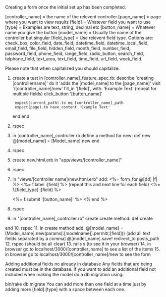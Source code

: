 
Creating a form once the initial set up has been completed.

[controller_name] = the name of the relevent controller
[page_name] = page where you want to view results
[field] = Whatever field you want to use
[type] = Examples are text, string, decimal etc
[button_name] = Whatever name you give the button
[model_name] = Usually the name of the controller but singular
[field_type] = Use relevent field type. Options are: check_box, color_field, date_field, datetime_field, datetime_local_field, email_field, file_field, hidden_field, month_field, number_field, password_field, phone_field, range_field, radio_button, search_field, telphone_field, text_area, text_field, time_field, url_field, week_field.

Please note that when capitalized you should capitalize.

1. create a test in [controller_name]_feature_spec.rb:
describe 'creating [controllername]' do
	it 'adds the [model_name] to the [page_name]'
		visit '/[controller_name]/new'
		fill_in '[field]', with: 'Example Text' (repeat for multiple fields)
		click_button '[button_name]'

		expect(current_path).to eq [controller_name]_path
		expect(page).to have_content 'Example Text'
	end
end
2. rspec
3. in [controller_name]_controller.rb define a method for new:
def new
	@[model_name] = [Model_name].new
end
4. rspec
5. create new.html.erb in "app/views/[controller_name]"
6. rspec
7. in "views/[controller name]/new.html.erb" add:
<%= form_for @[dd] |f| %>
	<%= f.label :[field] %>         (repeat this and next line for each field)
	<%= f.[field_type] :[field] %> 

	<%= f.submit '[button_name]' %>
<% end %>
8. rspec
9. in "[controller_name]_controller.rb" create create method:
def create

end
10. rspec
11. in create method add:
@[model_name] = [Model_name].new(params[:[modelname]].permit(:[field]))  (add all text fields separated by a comma)
@[model_name].save!
redirect_to posts_path
12. rspec (should be all clear)
13. rails s (to see it in your browser)
14. in browser go to localhost/3000/[controller_name] to see a list of the items
15. in browser go to localhost/3000/[controller_name]/new to see the form


Adding additional fields no already in database
Any fields that are being created must be in the database.  If you want to add an additional field not included when making the model do a db migration using:
<!-- bin/rails g migration Add[Field]To[Controller_name] [field]:[type] -->
bin/rake db:migrate 
You can add more than one field at a time just by adding more [field]:[type] with a space between each one.



